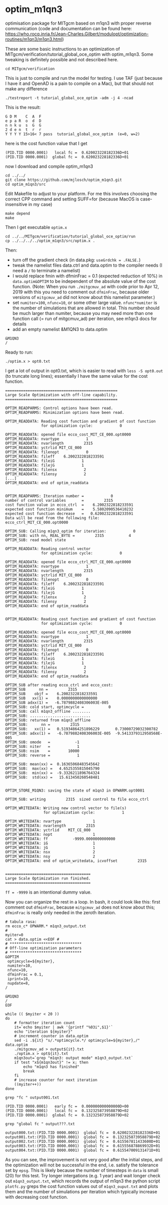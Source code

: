 # optim_m1qn3
optimisation package for MITgcm based on m1qn3 with proper reverse communication
(code and documentation can be found here: https://who.rocq.inria.fr/Jean-Charles.Gilbert/modulopt/optimization-routines/m1qn3/m1qn3.html)

These are some basic instructions to an optimization of MITgcm/verification/tutorial_global_oce_optim with optim_m1qn3. Some tweaking is definitely possible and not described here.

```cd MITgcm/verification```

This is just to compile and run the model for testing. I use TAF (just because I have it and OpenAD is a pain to compile on a Mac), but that should not make any difference

```./testreport -t tutorial_global_oce_optim -adm -j 4 -ncad```

This is the result:

```
G D M    C  A  F
e p a R  o  d  D
n n k u  s  G  G
2 d e n  t  r  r
Y Y Y Y 15>16< 7 pass  tutorial_global_oce_optim  (e=0, w=2)
```

here is the cost function value that I get

```
(PID.TID 0000.0001)   local fc =  0.620023228182336D+01
(PID.TID 0000.0001)  global fc =  0.620023228182336D+01
```

now I download and compile optim_m1qn3

```
cd ../../
git clone https://github.com/mjlosch/optim_m1qn3.git
cd optim_m1qn3/src
```

Edit Makefile to adjust to your platform. For me this involves choosing the correct CPP command and setting SUFF=for (because MacOS is case-insensitive in my case)

```
make depend
make
```

Then I get executable ```optim.x```

```
cd ../../MITgcm/verification/tutorial_global_oce_optim/run
cp ../../../../optim_m1qn3/src/optim.x .
```

Then:
- turn off the gradient check (in data.pkg: ```useGrdchk = .FALSE.```)
- tweak the namelist files data.ctrl and data.optim to the compiler needs (I need a ```/``` to terminate a namelist)
- I would replace fmin with dfminFrac = 0.1 (expected reduction of 10%) in ```data.optim&OPTIM``` to be independent of the absolute value of the  cost function. (Note: When you run ```./mitgcmuv_ad``` with code prior to Apr 12, 2019 with this you need to comment out ```dfminFrac```, because older versions of ```mitgcmuv_ad``` did not know about this namelist parameter.)
- set ```numiter=100```, ```nfunc=10```, or some other large value. ```nfunc*numiter``` is the number of simulations that are allowed in total. This number should be much larger than numiter, because you may need more than one function call (= run of mitgcmuv_ad) per iteration, see m1qn3 docs for details
- add an empty namelist &M1QN3 to data.optim

```
&M1QN3
/
```
Ready to run:

```./optim.x > opt0.txt ```

I get a lot of output in opt0.txt, which is easier to read with ```less -S opt0.out``` (to truncate long lines); essentially I have the same value for the cost function.

```
==================================================
Large Scale Optimization with off-line capability.
==================================================

OPTIM_READPARMS: Control options have been read.
OPTIM_READPARMS: Minimization options have been read.

OPTIM_READDATA: Reading cost function and gradient of cost function
                for optimization cycle:            0

OPTIM_READDATA: opened file ecco_cost_MIT_CE_000.opt0000
OPTIM_READDATA: nvartype            1
OPTIM_READDATA: nvarlength         2315
OPTIM_READDATA: yctrlid MIT_CE_000
OPTIM_READDATA: filenopt            0
OPTIM_READDATA: fileff    6.2002322818233591
OPTIM_READDATA: fileiG            1
OPTIM_READDATA: filejG            1
OPTIM_READDATA: filensx            2
OPTIM_READDATA: filensy            2
[...]
OPTIM_READDATA: end of optim_readdata


OPTIM_READPARMS: Iteration number =            0
number of control variables       =         2315
cost function value in ecco_ctrl  =    6.2002322818233591
expected cost function minimum    =    5.5802090536410232
expected cost function decrease   =   0.62002322818233591
Data will be read from the following file: ecco_ctrl_MIT_CE_000.opt0000

OPTIM_SUB: Calling m1qn3_optim for iteration:            0
OPTIM_SUB: with nn, REAL_BYTE =         2315           4
OPTIM_SUB: read model state

OPTIM_READDATA: Reading control vector
                for optimization cycle:            0

OPTIM_READDATA: opened file ecco_ctrl_MIT_CE_000.opt0000
OPTIM_READDATA: nvartype            1
OPTIM_READDATA: nvarlength         2315
OPTIM_READDATA: yctrlid MIT_CE_000
OPTIM_READDATA: filenopt            0
OPTIM_READDATA: fileff    6.2002322818233591
OPTIM_READDATA: fileiG            1
OPTIM_READDATA: filejG            1
OPTIM_READDATA: filensx            2
OPTIM_READDATA: filensy            2
OPTIM_READDATA: end of optim_readdata


OPTIM_READDATA: Reading cost function and gradient of cost function
                for optimization cycle:            0

OPTIM_READDATA: opened file ecco_cost_MIT_CE_000.opt0000
OPTIM_READDATA: nvartype            1
OPTIM_READDATA: nvarlength         2315
OPTIM_READDATA: yctrlid MIT_CE_000
OPTIM_READDATA: filenopt            0
OPTIM_READDATA: fileff    6.2002322818233591
OPTIM_READDATA: fileiG            1
OPTIM_READDATA: filejG            1
OPTIM_READDATA: filensx            2
OPTIM_READDATA: filensy            2
OPTIM_READDATA: end of optim_readdata

OPTIM_SUB after reading ecco_ctrl and ecco_cost:
OPTIM_SUB      nn =         2315
OPTIM_SUB    objf =    6.2002322818233591
OPTIM_SUB   xx(1) =    0.0000000000000000
OPTIM_SUB adxx(1) =   -6.7879882408306003E-005
OPTIM_SUB: cold start, optimcycle =           0
OPTIM_SUB: call m1qn3_offline ........
OPTIM_SUB: ...........................
OPTIM_SUB: returned from m1qn3_offline
OPTIM_SUB:      nn =         2315
OPTIM_SUB:   xx(1) =   0.51934864251896229       0.73000729032300782
OPTIM_SUB: adxx(1) =   -6.7879882408306003E-005  -9.5413379312958568E-005
OPTIM_SUB: omode   =           -1
OPTIM_SUB: niter   =            1
OPTIM_SUB: nsim    =        10000
OPTIM_SUB: reverse =            1

OPTIM_SUB: mean(xx) =  0.16365068483545642
OPTIM_SUB:  max(xx) =   4.6525355815045790
OPTIM_SUB:  min(xx) =  -9.3326211896764324
OPTIM_SUB:  std(xx) =   15.613450260548481


OPTIM_STORE_M1QN3: saving the state of m1qn3 in OPWARM.opt0001

OPTIM_SUB: writing         2315  sized control to file ecco_ctrl

OPTIM_WRITEDATA: Writing new control vector to file(s)
                 for optimization cycle:            1

OPTIM_WRITEDATA: nvartype              1
OPTIM_WRITEDATA: nvarlength         2315
OPTIM_WRITEDATA: yctrlid    MIT_CE_000
OPTIM_WRITEDATA: nopt                  1
OPTIM_WRITEDATA: ff           -9999.0000000000000
OPTIM_WRITEDATA: iG                    1
OPTIM_WRITEDATA: jG                    1
OPTIM_WRITEDATA: nsx                   2
OPTIM_WRITEDATA: nsy                   2
OPTIM_WRITEDATA: end of optim_writedata, icvoffset         2315


======================================
Large Scale Optimization run finished.
======================================
```

```ff = -9999``` is an intentional dummy value.

Now you can organize the rest in a loop. In bash, it could look like this:
first comment out ```dfminFrac```, because ```mitgcmuv_ad``` does not know about this; ```dfminFrac``` is really only needed in the zeroth iteration.
```
# tabula rasa:
rm ecco_c* OPWARM.* m1qn3_output.txt
#
myiter=0
cat > data.optim <<EOF #
# ********************************
# Off-line optimization parameters
# ********************************
&OPTIM
 optimcycle=${myiter},
 numiter=10,
 nfunc=10,
 dfminFrac = 0.1,
 iprint=10,
 nupdate=8,
/

&M1QN3
/
EOF

while (( $myiter < 20 ))
do
    # formatter iteration count
    it=`echo $myiter | awk '{printf "%03i",$1}'`
    echo "iteration ${myiter}"
    # increment counter in data.optim
    sed -i .${it} "s/.*optimcycle.*/ optimcycle=${myiter},/" data.optim
    ./mitgcmuv_ad > output${it}.txt
    ./optim.x > opt${it}.txt
    m1qn3out=`grep "m1qn3: output mode" m1qn3_output.txt`
    if test "x${m1qn3out}" != x; then
	    echo "m1qn3 has finished"
	    break
    fi
    # increase counter for next iteration
    ((myiter++))
done
```

```grep "fc " output001.txt```
```
(PID.TID 0000.0001)   early fc =  0.000000000000000D+00
(PID.TID 0000.0001)   local fc =  0.132325873958879D+02
(PID.TID 0000.0001)  global fc =  0.132325873958879D+02
```

```grep "global fc " output???.txt```
```
output000.txt:(PID.TID 0000.0001)  global fc =  0.620023228182336D+01
output001.txt:(PID.TID 0000.0001)  global fc =  0.132325873958879D+02
output002.txt:(PID.TID 0000.0001)  global fc =  0.615567811433600D+01
output003.txt:(PID.TID 0000.0001)  global fc =  0.615556878869932D+01
output004.txt:(PID.TID 0000.0001)  global fc =  0.615547009131471D+01
```

As you can see, the improvement is not very good after the initial steps, and the optimization will not be successful in the end, i.e. satisfy the tolerance set by ```epsg```. This is likely because the number of timesteps in ```data``` is small (20) for this test. Try longer intergations (e.g. 1 year) and wait longer check out ```m1qn3_output.txt```, which records the output of m1qn3 the python script ```plotfc.py``` greps the cost function values out of ```m1qn3_ouput.txt``` and plots them and the number of simulations per iteration which typically increase with decreasing cost function.
